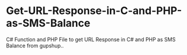 # Get-URL-Response-in-C-and-PHP-as-SMS-Balance
C# Function and PHP File to get URL Response in C# and PHP as SMS Balance from gupshup..
